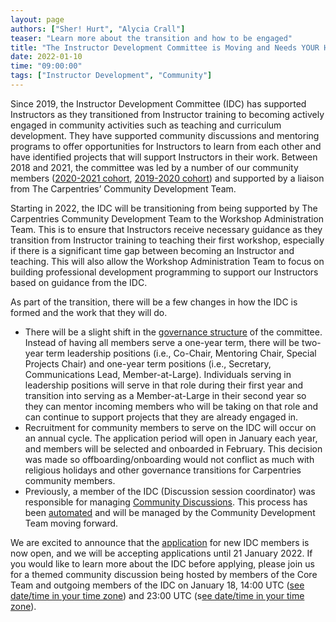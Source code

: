 ```yaml
---
layout: page
authors: ["Sher! Hurt", "Alycia Crall"]
teaser: "Learn more about the transition and how to be engaged"
title: "The Instructor Development Committee is Moving and Needs YOUR Help"
date: 2022-01-10
time: "09:00:00"
tags: ["Instructor Development", "Community"]
---
```


Since 2019, the Instructor Development Committee (IDC) has supported Instructors as they transitioned from Instructor training to becoming actively engaged in community activities such as teaching and curriculum development. They have supported community discussions and mentoring programs to offer opportunities for Instructors to learn from each other and have identified projects that will support Instructors in their work. Between 2018 and 2021, the committee was led by a number of our community members ([2020-2021 cohort](https://carpentries.org/blog/2020/09/announcing-2020-idc-leaders/), [2019-2020 cohort](https://carpentries.org/blog/2019/04/new-idc-members/)) and supported by a liaison from The Carpentries’ Community Development Team.

Starting in 2022, the IDC will be transitioning from being supported by The Carpentries Community Development Team to the Workshop Administration Team. This is to ensure that Instructors receive necessary guidance as they transition from Instructor training to teaching their first workshop, especially if there is a significant time gap between becoming an Instructor and teaching. This will also allow the Workshop Administration Team to focus on building professional development programming to support our Instructors based on guidance from the IDC.

As part of the transition, there will be a few changes in how the IDC is formed and the work that they will do.  
- There will be a slight shift in the [governance structure](https://docs.carpentries.org/topic_folders/instructor_development/instructor_development_committee.html?highlight=instructor%20development%20committee#instructor-development-committee-roles) of the committee. Instead of having all members serve a one-year term, there will be two-year term leadership positions (i.e., Co-Chair, Mentoring Chair, Special Projects Chair) and one-year term positions (i.e., Secretary, Communications Lead, Member-at-Large). Individuals serving in leadership positions will serve in that role during their first year and transition into serving as a Member-at-Large in their second year so they can mentor incoming members who will be taking on that role and can continue to support projects that they are already engaged in.
- Recruitment for community members to serve on the IDC will occur on an annual cycle. The application period will open in January each year, and members will be selected and onboarded in February. This decision was made so offboarding/onboarding would not conflict as much with religious holidays and other governance transitions for Carpentries community members.
- Previously, a member of the IDC (Discussion session coordinator) was responsible for managing [Community Discussions](https://docs.carpentries.org/topic_folders/instructor_development/community_discussions.html?highlight=community%20discussions). This process has been [automated](https://docs.carpentries.org/topic_folders/communications/guides/community_events.html) and will be managed by the Community Development Team moving forward.

We are excited to announce that the [application](https://docs.google.com/forms/d/e/1FAIpQLSf1T8Gja3qMVWh9g4nc2sby_qOFrhlFA1jLamgQAQ6w7MnGew/viewform?usp=sf_link) for new IDC members is now open, and we will be accepting applications until 21 January 2022. If you would like to learn more about the IDC before applying, please join us for a themed community discussion being hosted by members of the Core Team and outgoing members of the IDC on January 18, 14:00 UTC ([see date/time in your time zone](https://www.timeanddate.com/worldclock/fixedtime.html?msg=Instructor+Development+Commitee&iso=20220128T14&p1=1440&ah=1)) and 23:00 UTC (s[ee date/time in your time zone](https://www.timeanddate.com/worldclock/fixedtime.html?msg=Instructor+Development+Committee&iso=20220111T23&p1=1440&ah=1)).
